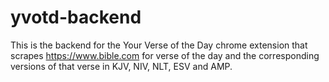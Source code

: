 # yvotd-backend
This is the backend for the Your Verse of the Day chrome extension that scrapes  https://www.bible.com for verse of the day 
and the corresponding versions of that verse in KJV, NIV, NLT, ESV and AMP.
